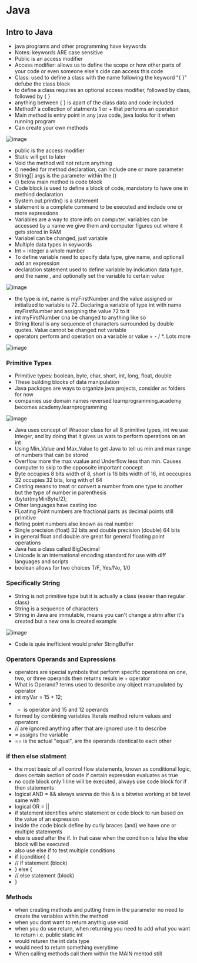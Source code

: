 # Java  
## Intro to Java
- java programs and other programming have keywords
- Notes: keywords ARE case sensitive
- Public is an access modifier
- Access modifier: allows us to define the scope or how other parts of your code or even someone else's cide can access this code
- Class: used to define a class with the name following the keyword "{ }" defube the class block
- to define a class requires an optional access modifier, followed by class, followed by { }
- anything between { } is apart of the class data and code included
- Method? a collection of statments 1 or + that performs an operation
- Main method is entry point in any java code, java looks for it when running program
- Can create your own methods

![image](https://user-images.githubusercontent.com/95253821/154185703-c1384d57-acbc-4847-94db-18a5bb9a667e.png)
- public is the access modifier
- Static will get to later
- Void the method will not return anything
- () needed for method declaration, can include one or more parameter
- String[] args is the parameter within the ()
- {} below main method is code block
- Code block is used to define a block of code, mandatory to have one in methind declaration
- System.out.println() is a statement
- statement is a complete command to be executed and include one or more expressions
- Variables are a way to store info on computer. variables can be accessed by a name we give them and computer figures out where it gets stored in RAM
- Variabel can be changed, just variable
- Multiple data types in keywords
- Int = integer a whole number
- To define variable need to specify data type, give name, and optionall add an expression
- declaration statement used to define variable by indication data type, and the name , and optionally set the variable to certain value

![image](https://user-images.githubusercontent.com/95253821/154187371-4a3455f7-ae57-4460-b6f9-7aa7891abcad.png)
- the type is int, name is myFirstNumber and the value assigned or initialized to variable is 72. Declaring a variable of type int with name myFirstNumber and assigning the value 72 to it
- int myFirstNumber cna be changed to anything like so
- String literal is any sequence of characters surrounded by double quotes. Value cannot be changed not variable
- operators perform and operation on a variable or value + - / *. Lots more

![image](https://user-images.githubusercontent.com/95253821/154191293-c2e7ba97-3896-4c3b-bf28-8c5ce8ae27fe.png)
### Primitive Types
- Primitive types: boolean, byte, char, short, int, long, float, double
- These building blocks of data manipulation
- Java packages are ways to organize java projects, consider as folders for now
- companies use domain names reversed learnprogramming.academy becomes academy.learnprogramming

![image](https://user-images.githubusercontent.com/95253821/154193645-b44e64f0-9f66-435d-94e1-3b4025b840de.png)
- Java uses concept of Wraooer class for all 8 primitive types, int we use Integer, and by doing that it gives us wats to perform operations on an int
- Using Min_Value and Max_Value to get Java to tell us min and max range of numbers that can be stored
- Overflow more the max vualue and Underflow less than min. Causes computer to skip to the opposoite important concept
- Byte occupies 8 bits width of 8, short is 16 bits width of 16, int occcupies 32 occupies 32 bits, long with of 64
- Casting means to treat or convert a number from one type to another but the type of number in parenthesis
- (byte)(myMinByte/2);
- Other languages have casting too
- FLoating Point numbers are fractional parts as decimal points still primitive
- floting point numbers also known as real number
- Single precision (float) 32 bits and double precision (double) 64 bits
- in general float and double are great for general floating point operations
- Java has a class called BigDecimal 
- Unicode is an international encoding standard for use with diff languages and scripts
- boolean allows for two choices T/F, Yes/No, 1/0
### Specifically String
- String is not primitive type but it is actually a class (easier than regular class)
- String is a sequence of characters
- String in Java are immutable, means you can't change a strin after it's created but a new one is created example

![image](https://user-images.githubusercontent.com/95253821/154790572-0e3993bd-7fd1-4e6f-9944-63d05143226f.png)
- Code is quie inefficient would prefer StringBuffer

### Operators Operands and Expressions
- operators are special symbols that perform specific operations on one, two, or three operands then returns resuls ie + operator
- What is Operand? terms used to describe any object manupulated by operator
- int myVar = 15 + 12;
- + is operator and 15 and 12 operands
- formed by combining variables literals method return values and operators
-  // are ignored anything after that are ignored use it to describe
-  = assigns the variable
-  == is the actual "equal", are the operands identical to each other

### if then else statment
- the most basic of all control flow statements, known as conditional logic, does certain section of code if certain expression evaluates as true
- no code block only 1 line will be executed, always use code block for if then statements
- logical AND = && always wanna do this & is a bitwise working at bit level same with
- logical OR = ||
- if statement identifies whihc statement or code block to run based on the value of an expression
- inside the code block define by curly braces {and} we have one or multiple statements
- else is used after the if. In that case when the condition is false the else block will be executed
- also use else if to test multiple conditions
- if (condition) {
- // if statement (block)
- } else {
- // else statement (block)
- }

### Methods
-  when creating methods and putting them in the parameter no need to create the variables within the method
-  when you dont want to return anythig use void
-  when you do use return, when returning you need to add what you want to return i.e. public static int
-  would returen the int data type
-  would need to return something everytime
-  When calling methods call them within the MAIN mehtod still
